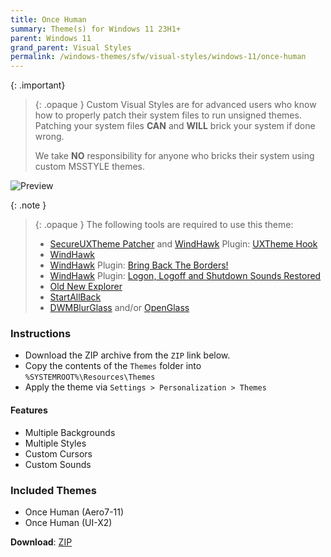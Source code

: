 ```yaml
---
title: Once Human
summary: Theme(s) for Windows 11 23H1+
parent: Windows 11
grand_parent: Visual Styles
permalink: /windows-themes/sfw/visual-styles/windows-11/once-human
---
```


{: .important}
> {: .opaque }
> Custom Visual Styles are for advanced users who know how to properly patch their system files to run unsigned themes.  
> Patching your system files **CAN** and **WILL** brick your system if done wrong.
>
> We take **NO** responsibility for anyone who bricks their system using custom MSSTYLE themes.

![Preview][Preview]

{: .note }
> {: .opaque }
> The following tools are required to use this theme:
>
> - [SecureUXTheme Patcher][SecureUXTheme] and [WindHawk][WindHawk] Plugin: [UXTheme Hook][UXThemeHook]
> - [WindHawk][WindHawk]
> - [WindHawk][WindHawk] Plugin: [Bring Back The Borders!][BringBackTheBorders]
> - [WindHawk][WindHawk] Plugin: [Logon, Logoff and Shutdown Sounds Restored][SoundsRestored]
> - [Old New Explorer][OldNewExplorer]
> - [StartAllBack][StartAllBack]
> - [DWMBlurGlass][DWMBlurGlass] and/or [OpenGlass][OpenGlass]

### Instructions

- Download the ZIP archive from the `ZIP` link below.
- Copy the contents of the `Themes` folder into `%SYSTEMROOT%\Resources\Themes`
- Apply the theme via `Settings > Personalization > Themes`

#### Features

- Multiple Backgrounds
- Multiple Styles
- Custom Cursors
- Custom Sounds

### Included Themes

- Once Human (Aero7-11)
- Once Human (UI-X2)

**Download**: [ZIP][ZIP]

<!-- ///////////////////////////////////////////////////////////////////////////////////////////////////////////////////////////////////////////////////// -->

[WindHawk]: https://windhawk.net/
[BringBackTheBorders]: https://windhawk.net/mods/w11-dwm-fix
[SoundsRestored]: https://windhawk.net/mods/logon-logoff-shutdown-sounds/
[SecureUXTheme]: https://github.com/namazso/SecureUxTheme/
[UXThemeHook]: https://windhawk.net/mods/uxtheme-hook/
[OldNewExplorer]: https://msfn.org/board/topic/170375-oldnewexplorer-119/
[DWMBlurGlass]: https://github.com/Maplespe/DWMBlurGlass
[StartAllBack]: https://www.startallback.com/
[OpenGlass]: https://virtualcustoms.net/showthread.php/88998-OpenGlass-Installer-for-Windows-11-22H2

[ZIP]: https://gitlab.com/the-back-room/visual-styles/windows-11/sfw/once-human/-/archive/main/once-human-main.zip

<!-- ///////////////////////////////////////////////////////////////////////////////////////////////////////////////////////////////////////////////////// -->

[Preview]: https://gitlab.com/the-back-room/visual-styles/windows-11/sfw/once-human/-/raw/main/Extras/Preview.bmp
